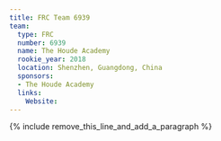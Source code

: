 ```yaml
---
title: FRC Team 6939
team:
  type: FRC
  number: 6939
  name: The Houde Academy
  rookie_year: 2018
  location: Shenzhen, Guangdong, China
  sponsors:
  - The Houde Academy
  links:
    Website:
---
```


{% include remove_this_line_and_add_a_paragraph %}